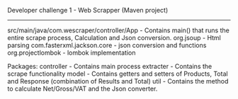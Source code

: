 Developer challenge 1 - Web Scrapper (Maven project)
****************************************************
src/main/java/com.wescraper/controller/App - Contains main() that runs the entire scrape process, Calculation and Json conversion.
org.jsoup - Html parsing
com.fasterxml.jackson.core - json conversion and functions
org.projectlombok - lombok implementation


Packages: 
controller - Contains main process 
extracter - Contains the scrape functionality 
model - Contains getters and setters of Products, Total and Response (combination of Results and Total) 
util - Contains the method to calculate Net/Gross/VAT and the Json converter.